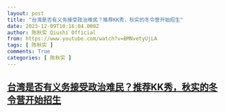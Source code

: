 ```yaml
---
layout: post
title: "台湾是否有义务接受政治难民？推荐KK秀，秋实的冬令营开始招生"
date: 2023-12-09T10:16:04.000Z
author: 陈秋实 Qiushi Official
from: https://www.youtube.com/watch?v=BMNvetyUjLA
tags: [ 陈秋实 ]
comments: True
categories: [ 陈秋实 ]
---
```

<!--1702116964000-->
[台湾是否有义务接受政治难民？推荐KK秀，秋实的冬令营开始招生](https://www.youtube.com/watch?v=BMNvetyUjLA)
------

<div>

</div>
